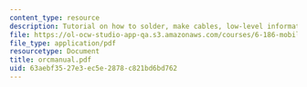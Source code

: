 ```yaml
---
content_type: resource
description: Tutorial on how to solder, make cables, low-level information.
file: https://ol-ocw-studio-app-qa.s3.amazonaws.com/courses/6-186-mobile-autonomous-systems-laboratory-january-iap-2005/63aebf3527e3ec5e2878c821bd6bd762_orcmanual.pdf
file_type: application/pdf
resourcetype: Document
title: orcmanual.pdf
uid: 63aebf35-27e3-ec5e-2878-c821bd6bd762
---
```

